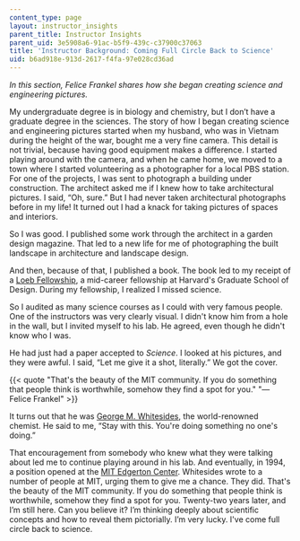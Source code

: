 ```yaml
---
content_type: page
layout: instructor_insights
parent_title: Instructor Insights
parent_uid: 3e5908a6-91ac-b5f9-439c-c37900c37063
title: 'Instructor Background: Coming Full Circle Back to Science'
uid: b6ad918e-913d-2617-f4fa-97e028cd36ad
---
```


_In this section, Felice Frankel shares how she began creating science and engineering pictures._

My undergraduate degree is in biology and chemistry, but I don’t have a graduate degree in the sciences. The story of how I began creating science and engineering pictures started when my husband, who was in Vietnam during the height of the war, bought me a very fine camera. This detail is not trivial, because having good equipment makes a difference. I started playing around with the camera, and when he came home, we moved to a town where I started volunteering as a photographer for a local PBS station. For one of the projects, I was sent to photograph a building under construction. The architect asked me if I knew how to take architectural pictures. I said, “Oh, sure.” But I had never taken architectural photographs before in my life! It turned out I had a knack for taking pictures of spaces and interiors.

So I was good. I published some work through the architect in a garden design magazine. That led to a new life for me of photographing the built landscape in architecture and landscape design.

And then, because of that, I published a book. The book led to my receipt of a [Loeb Fellowship](http://www.gsd.harvard.edu/loeb-fellowship/), a mid-career fellowship at Harvard's Graduate School of Design. During my fellowship, I realized I missed science.

So I audited as many science courses as I could with very famous people. One of the instructors was very clearly visual. I didn't know him from a hole in the wall, but I invited myself to his lab. He agreed, even though he didn't know who I was.

He had just had a paper accepted to _Science_. I looked at his pictures, and they were awful. I said, “Let me give it a shot, literally.” We got the cover.

{{< quote "That's the beauty of the MIT community. If you do something that people think is worthwhile, somehow they find a spot for you." "— Felice Frankel" >}}

It turns out that he was [George M. Whitesides](https://chemistry.harvard.edu/people/george-whitesides), the world-renowned chemist. He said to me, “Stay with this. You're doing something no one's doing.”

That encouragement from somebody who knew what they were talking about led me to continue playing around in his lab. And eventually, in 1994, a position opened at the [MIT Edgerton Center](https://edgerton.mit.edu/). Whitesides wrote to a number of people at MIT, urging them to give me a chance. They did. That's the beauty of the MIT community. If you do something that people think is worthwhile, somehow they find a spot for you. Twenty-two years later, and I’m still here. Can you believe it? I’m thinking deeply about scientific concepts and how to reveal them pictorially. I’m very lucky. I've come full circle back to science.